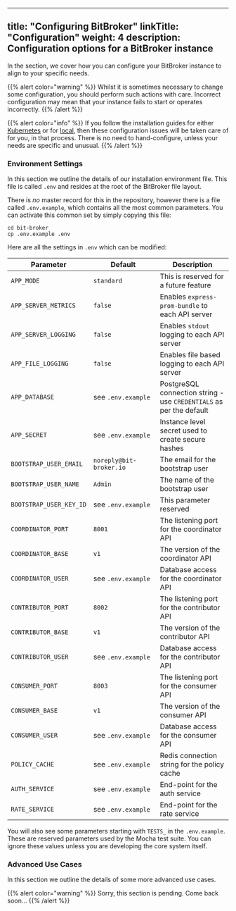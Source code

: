 
---
title: "Configuring BitBroker"
linkTitle: "Configuration"
weight: 4
description: Configuration options for a BitBroker instance
---

In the section, we cover how you can configure your BitBroker instance to align to your specific needs.

{{% alert color="warning" %}}
Whilst it is sometimes necessary to change some configuration, you should perform such actions with care. Incorrect configuration may mean that your instance fails to start or operates incorrectly.
{{% /alert %}}

{{% alert color="info" %}}
If you follow the installation guides for either [Kubernetes](/docs/getting-started/install-k8s/) or for [local](/docs/getting-started/install-local/), then these configuration issues will be taken care of for you, in that process. There is no need to hand-configure, unless your needs are specific and unusual. 
{{% /alert %}}

### Environment Settings

In this section we outline the details of our installation environment file. This file is called `.env` and resides at the root of the BitBroker file layout.

There is _no_ master record for this in the repository, however there is a file called `.env.example`, which contains all the most common parameters. You can activate this common set by simply copying this file:

```shell
cd bit-broker
cp .env.example .env
```

Here are all the settings in `.env` which can be modified:

Parameter | Default | Description
--- | --- | ---
`APP_MODE` | `standard` | This is reserved for a future feature
`APP_SERVER_METRICS` | `false` | Enables `express-prom-bundle` to each API server
`APP_SERVER_LOGGING` | `false` | Enables `stdout` logging to each API server
`APP_FILE_LOGGING` | `false` | Enables file based logging to each API server
`APP_DATABASE` | see&nbsp;`.env.example` | PostgreSQL connection string - use `CREDENTIALS` as per the default
`APP_SECRET` | see&nbsp;`.env.example` | Instance level secret used to create secure hashes
`BOOTSTRAP_USER_EMAIL` | `noreply@bit-broker.io` | The email for the bootstrap user
`BOOTSTRAP_USER_NAME` | `Admin` | The name of the bootstrap user
`BOOTSTRAP_USER_KEY_ID` | see&nbsp;`.env.example` | This parameter reserved
`COORDINATOR_PORT` | `8001` | The listening port for the coordinator API
`COORDINATOR_BASE` | `v1` | The version of the coordinator API
`COORDINATOR_USER` | see&nbsp;`.env.example` | Database access for the coordinator API
`CONTRIBUTOR_PORT` | `8002` | The listening port for the contributor API
`CONTRIBUTOR_BASE` | `v1` | The version of the contributor API
`CONTRIBUTOR_USER` | see&nbsp;`.env.example` | Database access for the contributor API
`CONSUMER_PORT` | `8003` | The listening port for the consumer API
`CONSUMER_BASE` | `v1` | The version of the consumer API
`CONSUMER_USER` | see&nbsp;`.env.example` | Database access for the consumer API
`POLICY_CACHE` | see&nbsp;`.env.example` | Redis connection string for the policy cache
`AUTH_SERVICE` | see&nbsp;`.env.example` | End-point for the auth service
`RATE_SERVICE` | see&nbsp;`.env.example` | End-point for the rate service

You will also see some parameters starting with `TESTS_` in the `.env.example`. These are reserved parameters used by the Mocha test suite. You can ignore these values unless you are developing the core system itself.

### Advanced Use Cases

In this section we outline the details of some more advanced use cases.

{{% alert color="warning" %}}
Sorry, this section is pending. Come back soon...
{{% /alert %}}
